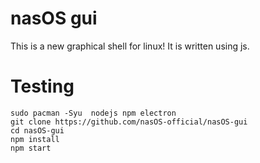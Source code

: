 # nasOS gui
This is a new graphical shell for linux! It is written using js.

# Testing
```
sudo pacman -Syu  nodejs npm electron
git clone https://github.com/nasOS-official/nasOS-gui
cd nasOS-gui
npm install
npm start
```